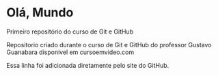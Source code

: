 # Olá, Mundo
 Primeiro repositório do curso de Git e GitHub

Repositorio criado durante o curso de Git e GitHub do professor Gustavo Guanabara disponivel em
cursoemvideo.com

Essa linha foi adicionada diretamente pelo site do GitHub.
